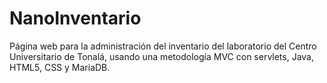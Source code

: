 
# NanoInventario

Página web para la administración del inventario del laboratorio del Centro Universitario de Tonalá, usando una metodología MVC con servlets, Java, HTML5, CSS y MariaDB.